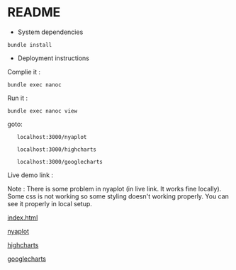 # README


* System dependencies

`bundle install`

* Deployment instructions

Complie it :

`bundle exec nanoc`

Run it :

`bundle exec nanoc view`

goto:

```
   localhost:3000/nyaplot

   localhost:3000/highcharts

   localhost:3000/googlecharts

```

Live demo link :

Note : There is some problem in nyaplot (in live link. It works fine locally). Some css is not working so some styling doesn't working properly. You can see it properly in local setup.

[index.html](https://sciruby.github.io/daru-view/spec/dummy_nanoc/output/)


[nyaplot](https://sciruby.github.io/daru-view/spec/dummy_nanoc/output/nyaplot)

[highcharts](https://sciruby.github.io/daru-view/spec/dummy_nanoc/output/highcharts)

[googlecharts](https://sciruby.github.io/daru-view/spec/dummy_nanoc/output/googlecharts)
